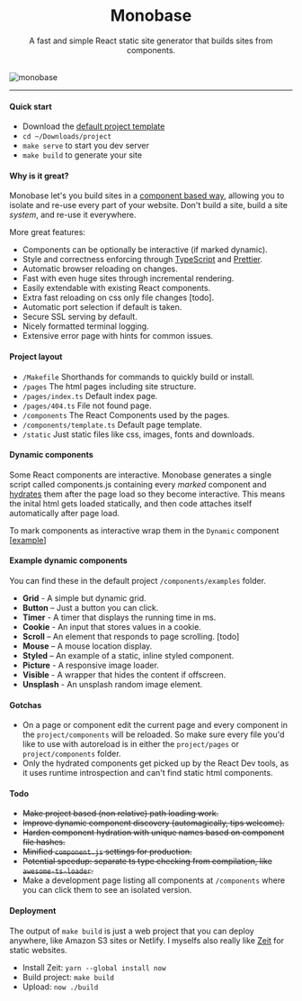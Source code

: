 
<h1 align="center">Monobase</h1>

<div align="center">
  A fast and simple React static site generator that builds sites from components.
</div>

<br />

![monobase](https://cl.ly/3s3O3x2N1j0t/Frame@2x.png)

<hr />

#### Quick start

* Download the [default project template](https://raw.githubusercontent.com/koenbok/monobase/master/project.zip)
* `cd ~/Downloads/project`
* `make serve` to start you dev server
* `make build` to generate your site

#### Why is it great?

Monobase let's you build sites in a [component based way](https://reactjs.org/docs/react-component.html), allowing you to isolate and re-use every part of your website. Don't build a site, build a site _system_, and re-use it everywhere.

More great features:

* Components can be optionally be interactive (if marked dynamic).
* Style and correctness enforcing through [TypeScript](https://www.typescriptlang.org/) and [Prettier](https://prettier.io/).
* Automatic browser reloading on changes.
* Fast with even huge sites through incremental rendering.
* Easily extendable with existing React components.
* Extra fast reloading on css only file changes [todo].
* Automatic port selection if default is taken.
* Secure SSL serving by default.
* Nicely formatted terminal logging.
* Extensive error page with hints for common issues.

#### Project layout

* `/Makefile` Shorthands for commands to quickly build or install.
* `/pages` The html pages including site structure.
* `/pages/index.ts` Default index page.
* `/pages/404.ts` File not found page.
* `/components` The React Components used by the pages.
* `/components/template.ts` Default page template.
* `/static` Just static files like css, images, fonts and downloads.

#### Dynamic components

Some React components are interactive. Monobase generates a single script called components.js containing every _marked_ component and [hydrates](https://reactjs.org/docs/react-dom.html#hydrate) them after the page load so they become interactive. This means the inital html gets loaded statically, and then code attaches itself automatically after page load.

To mark components as interactive wrap them in the `Dynamic` component [[example](https://github.com/koenbok/monobase/blob/master/examples/default.com/components/examples/Timer.tsx#L22)]

#### Example dynamic components

You can find these in the default project `/components/examples` folder.

* **Grid** - A simple but dynamic grid.
* **Button** – Just a button you can click.
* **Timer** - A timer that displays the running time in ms.
* **Cookie** - An input that stores values in a cookie.
* **Scroll** – An element that responds to page scrolling. [todo]
* **Mouse** – A mouse location display.
* **Styled** – An example of a static, inline styled component.
* **Picture** - A responsive image loader.
* **Visible** - A wrapper that hides the content if offscreen.
* **Unsplash** - An unsplash random image element.

#### Gotchas

* On a page or component edit the current page and every component in the `project/components` will be reloaded. So make sure every file you'd like to use with autoreload is in either the `project/pages` or `project/components` folder.
* Only the hydrated components get picked up by the React Dev tools, as it uses runtime introspection and can't find static html components.

#### Todo

* ~~Make project based (non relative) path loading work.~~
* ~~Improve dynamic component discovery (automagically, tips welcome).~~
* ~~Harden component hydration with unique names based on component file hashes.~~
* ~~Minified `component.js` settings for production.~~
* ~~Potential speedup: separate ts type checking from compilation, like `awesome-ts-loader`.~~
* Make a development page listing all components at `/components` where you can click them to see an isolated version.

#### Deployment

The output of `make build` is just a web project that you can deploy anywhere, like Amazon S3 sites or Netlify. I myselfs also really like [Zeit](https://zeit.co/) for static websites.

* Install Zeit: `yarn --global install now`
* Build project: `make build`
* Upload: `now ./build`
